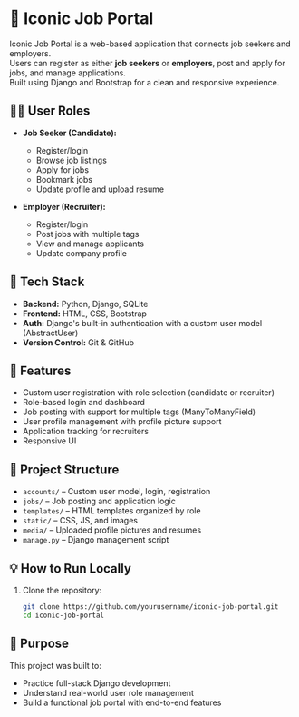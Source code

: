 # 🌟 Iconic Job Portal

Iconic Job Portal is a web-based application that connects job seekers and employers.  
Users can register as either **job seekers** or **employers**, post and apply for jobs, and manage applications.  
Built using Django and Bootstrap for a clean and responsive experience.

## 👨‍💼 User Roles

- **Job Seeker (Candidate):**
  - Register/login
  - Browse job listings
  - Apply for jobs
  - Bookmark jobs
  - Update profile and upload resume

- **Employer (Recruiter):**
  - Register/login
  - Post jobs with multiple tags
  - View and manage applicants
  - Update company profile

## 🔧 Tech Stack

- **Backend:** Python, Django, SQLite
- **Frontend:** HTML, CSS, Bootstrap
- **Auth:** Django's built-in authentication with a custom user model (AbstractUser)
- **Version Control:** Git & GitHub

## 🚀 Features

- Custom user registration with role selection (candidate or recruiter)
- Role-based login and dashboard
- Job posting with support for multiple tags (ManyToManyField)
- User profile management with profile picture support
- Application tracking for recruiters
- Responsive UI

## 📂 Project Structure

- `accounts/` – Custom user model, login, registration
- `jobs/` – Job posting and application logic
- `templates/` – HTML templates organized by role
- `static/` – CSS, JS, and images
- `media/` – Uploaded profile pictures and resumes
- `manage.py` – Django management script

## 💡 How to Run Locally

1. Clone the repository:
   ```bash
   git clone https://github.com/yourusername/iconic-job-portal.git
   cd iconic-job-portal

## 📌 Purpose
This project was built to:
- Practice full-stack Django development
- Understand real-world user role management
- Build a functional job portal with end-to-end features
